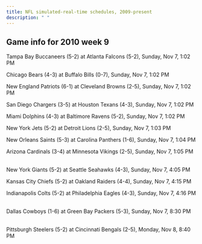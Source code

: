 ```yaml
---
title: NFL simulated-real-time schedules, 2009-present
description: " "
---
```


## Game info for 2010 week 9
Tampa Bay Buccaneers (5-2) at Atlanta Falcons (5-2), Sunday, Nov 7, 1:02 PM

Chicago Bears (4-3) at Buffalo Bills (0-7), Sunday, Nov 7, 1:02 PM

New England Patriots (6-1) at Cleveland Browns (2-5), Sunday, Nov 7, 1:02 PM

San Diego Chargers (3-5) at Houston Texans (4-3), Sunday, Nov 7, 1:02 PM

Miami Dolphins (4-3) at Baltimore Ravens (5-2), Sunday, Nov 7, 1:02 PM

New York Jets (5-2) at Detroit Lions (2-5), Sunday, Nov 7, 1:03 PM

New Orleans Saints (5-3) at Carolina Panthers (1-6), Sunday, Nov 7, 1:04 PM

Arizona Cardinals (3-4) at Minnesota Vikings (2-5), Sunday, Nov 7, 1:05 PM

<br/>New York Giants (5-2) at Seattle Seahawks (4-3), Sunday, Nov 7, 4:05 PM

Kansas City Chiefs (5-2) at Oakland Raiders (4-4), Sunday, Nov 7, 4:15 PM

Indianapolis Colts (5-2) at Philadelphia Eagles (4-3), Sunday, Nov 7, 4:16 PM

<br/>Dallas Cowboys (1-6) at Green Bay Packers (5-3), Sunday, Nov 7, 8:30 PM

<br/>Pittsburgh Steelers (5-2) at Cincinnati Bengals (2-5), Monday, Nov 8, 8:40 PM

